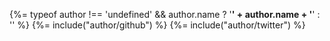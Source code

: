 {%= typeof author !== 'undefined' && author.name ? '**' + author.name + '**' : '' %}
{%= include("author/github") %}
{%= include("author/twitter") %}